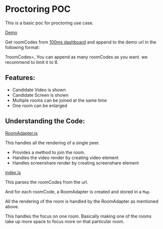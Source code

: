 # Proctoring POC

This is a basic poc for proctoring use case.

[Demo](https://proctoring-poc-git-js-poc-100mslive.vercel.app/)

Get roomCodes from [100ms dashboard](https://dashboard.100ms.live) and append to the demo url in the following format:

?roomCodes=<code1>,<code2>
You can append as many roomCodes as you want. we recommend to limit it to 8.

## Features:
- Candidate Video is shown
- Candidate Screen is shown
- Multiple rooms can be joined at the same time
- One room can be enlarged

## Understanding the Code:

[RoomAdapter.js](./src/RoomAdapter.js)

This handles all the rendering of a single peer.

- Provides a method to join the room.
- Handles the video render by creating video element
- Handles screenshare render by creating screenshare element

[index.js]('./src/index.js)

This parses the roomCodes from the url. 

And for each roomCode, a RoomAdapter is created and stored in a `Map`.

All the rendering of the room is handled by the RoomAdapter as mentioned above.

This handles the focus on one room. Basically making one of the rooms take up more space to focus more on that particular room.
